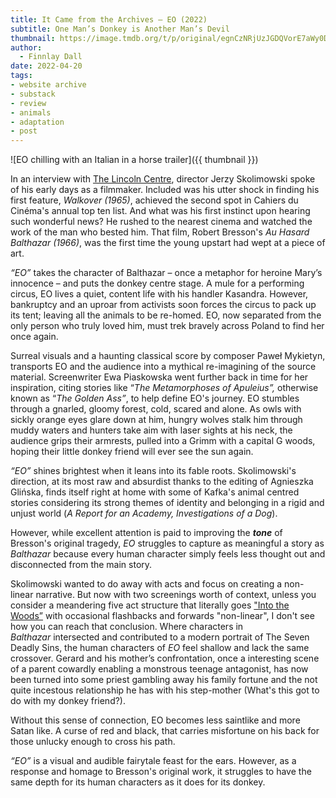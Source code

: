 ```yaml
---
title: It Came from the Archives – EO (2022)
subtitle: One Man’s Donkey is Another Man’s Devil
thumbnail: https://image.tmdb.org/t/p/original/egnCzNRjUzJGDQVorE7aWy0DFmi.jpg
author:
  - Finnlay Dall
date: 2022-04-20
tags:
- website archive
- substack
- review
- animals
- adaptation
- post
---
```

![EO chilling with an Italian in a horse trailer]({{ thumbnail }})

In an interview with [The Lincoln Centre](https://www.youtube.com/watch?v=MC3A6JrWlGQ), director Jerzy Skolimowski spoke of his early days as a filmmaker. Included was his utter shock in finding his first feature, *Walkover (1965)*, achieved the second spot in Cahiers du Cinéma's annual top ten list. And what was his first instinct upon hearing such wonderful news? He rushed to the nearest cinema and watched the work of the man who bested him. That film, Robert Bresson's *Au Hasard Balthazar (1966)*, was the first time the young upstart had wept at a piece of art.

*“EO”* takes the character of Balthazar – once a metaphor for heroine Mary’s innocence – and puts the donkey centre stage. A mule for a performing circus, EO lives a quiet, content life with his handler Kasandra. However, bankruptcy and an uproar from activists soon forces the circus to pack up its tent; leaving all the animals to be re-homed. EO, now separated from the only person who truly loved him, must trek bravely across Poland to find her once again.

Surreal visuals and a haunting classical score by composer Paweł Mykietyn, transports EO and the audience into a mythical re-imagining of the source material. Screenwriter Ewa Piaskowska went further back in time for her inspiration, citing stories like “*The Metamorphoses of Apuleius”,* otherwise known as “*The Golden Ass”*, to help define EO's journey. EO stumbles through a gnarled, gloomy forest, cold, scared and alone. As owls with sickly orange eyes glare down at him, hungry wolves stalk him through muddy waters and hunters take aim with laser sights at his neck, the audience grips their armrests, pulled into a Grimm with a capital G woods, hoping their little donkey friend will ever see the sun again.

*“EO”* shines brightest when it leans into its fable roots. Skolimowski's direction, at its most raw and absurdist thanks to the editing of Agnieszka Glińska, finds itself right at home with some of Kafka's animal centred stories considering its strong themes of identity and belonging in a rigid and unjust world (*A Report for an Academy, Investigations of a Dog*).

However, while excellent attention is paid to improving the ***tone*** of Bresson's original tragedy, *EO* struggles to capture as meaningful a story as *Balthazar* because every human character simply feels less thought out and disconnected from the main story.

Skolimowski wanted to do away with acts and focus on creating a non-linear narrative. But now with two screenings worth of context, unless you consider a meandering five act structure that literally goes ["Into the Woods”](https://www.johnyorkestory.com/about/the-book/) with occasional flashbacks and forwards "non-linear", I don't see how you can reach that conclusion. Where characters in *Balthazar* intersected and contributed to a modern portrait of The Seven Deadly Sins, the human characters of *EO* feel shallow and lack the same crossover. Gerard and his mother’s confrontation, once a interesting scene of a parent cowardly enabling a monstrous teenage antagonist, has now been turned into some priest gambling away his family fortune and the not quite incestous relationship he has with his step-mother (What's this got to do with my donkey friend?).

Without this sense of connection, EO becomes less saintlike and more Satan like. A curse of red and black, that carries misfortune on his back for those unlucky enough to cross his path.

*“EO”* is a visual and audible fairytale feast for the ears. However, as a response and homage to Bresson's original work, it struggles to have the same depth for its human characters as it does for its donkey.
